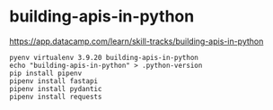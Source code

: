 # building-apis-in-python

https://app.datacamp.com/learn/skill-tracks/building-apis-in-python


```
pyenv virtualenv 3.9.20 building-apis-in-python
echo "building-apis-in-python" > .python-version
pip install pipenv
pipenv install fastapi
pipenv install pydantic
pipenv install requests
```
